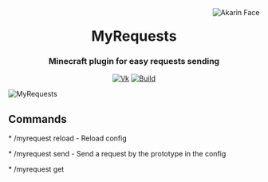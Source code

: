 <img src="https://i.loli.net/2018/05/17/5afd869c443ef.png" alt="Akarin Face" align="right">
<div align="center">
  <h1>MyRequests</h1>
  <h3>Minecraft plugin for easy requests sending</h3>

  [![Vk](https://img.shields.io/badge/vk-DeelTer-9cf)](https://vk.com/DeelTer/)
  [![Build](https://img.shields.io/badge/builds-check%20it-green)](https://github.com/DeelTer/MyRequests/releases)
</div>

<img src="https://sun9-65.userapi.com/Wv9Mugi1mNOs4cmL2r1kNuY8tzZbrzxhLwpXAw/aTKX8_JFyxU.jpg" alt="MyRequests" align="center">

<div align="left">
  <h2>Commands</h2>
  <p>* /myrequest reload - Reload config</p>
  <p>* /myrequest send <id> - Send a request by the prototype in the config</p>
  <p>* /myrequest get <id - Get response about request</p>
</div>

